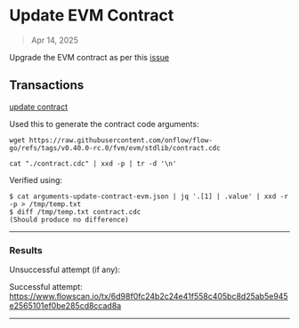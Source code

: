 # Update EVM Contract

> Apr 14, 2025

Upgrade the EVM contract as per this [issue](https://github.com/onflow/service-account/issues/375)

## Transactions

[update contract](../../../../transactions/update-contract)

Used this to generate the contract code arguments:

`wget https://raw.githubusercontent.com/onflow/flow-go/refs/tags/v0.40.0-rc.0/fvm/evm/stdlib/contract.cdc` 

`cat "./contract.cdc" | xxd -p | tr -d '\n'`

Verified using:
```
$ cat arguments-update-contract-evm.json | jq '.[1] | .value' | xxd -r -p > /tmp/temp.txt
$ diff /tmp/temp.txt contract.cdc
(Should produce no difference)
```
___

### Results

Unsuccessful attempt (if any): 

Successful attempt: https://www.flowscan.io/tx/6d98f0fc24b2c24e41f558c405bc8d25ab5e945e2565101ef0be285cd8ccad8a

___

